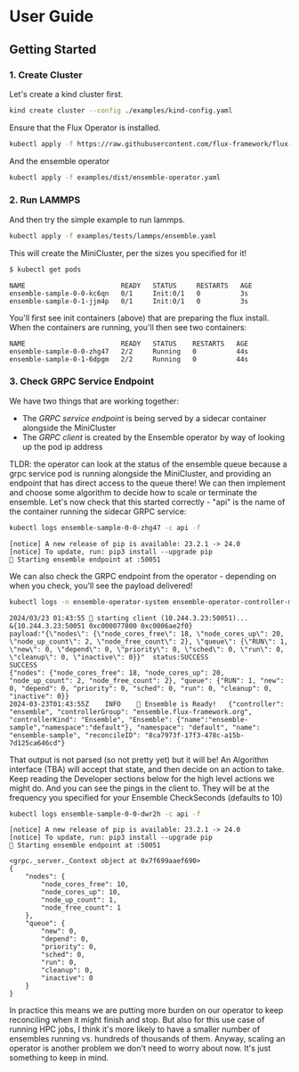 # User Guide

## Getting Started

### 1. Create Cluster

Let's create a kind cluster first.

```bash
kind create cluster --config ./examples/kind-config.yaml
```

Ensure that the Flux Operator is installed.

```bash
kubectl apply -f https://raw.githubusercontent.com/flux-framework/flux-operator/main/examples/dist/flux-operator.yaml
```

And the ensemble operator

```bash
kubectl apply -f examples/dist/ensemble-operator.yaml
```

### 2. Run LAMMPS

And then try the simple example to run lammps.

```bash
kubectl apply -f examples/tests/lammps/ensemble.yaml
```

This will create the MiniCluster, per the sizes you specified for it!

```bash
$ kubectl get pods
```
```console
NAME                        READY   STATUS     RESTARTS   AGE
ensemble-sample-0-0-kc6qn   0/1     Init:0/1   0          3s
ensemble-sample-0-1-jjm4p   0/1     Init:0/1   0          3s
```

You'll first see init containers (above) that are preparing the flux install. When the containers are running,
you'll then see two containers:

```console
NAME                        READY   STATUS    RESTARTS   AGE
ensemble-sample-0-0-zhg47   2/2     Running   0          44s
ensemble-sample-0-1-6dpgm   2/2     Running   0          44s
```

### 3. Check GRPC Service Endpoint

We have two things that are working together:

- The *GRPC service endpoint* is being served by a sidecar container alongside the MiniCluster
- The *GRPC client* is created by the Ensemble operator by way of looking up the pod ip address

TLDR: the operator can look at the status of the ensemble queue because a grpc service pod is running alongside the MiniCluster, and providing an endpoint that has direct access to the queue there! We can then implement and choose some algorithm to decide how to scale or terminate the ensemble.
Let's now check that this started correctly - "api" is the name of the container running the sidecar GRPC service:

```bash
kubectl logs ensemble-sample-0-0-zhg47 -c api -f
```
```console
[notice] A new release of pip is available: 23.2.1 -> 24.0
[notice] To update, run: pip3 install --upgrade pip
🥞️ Starting ensemble endpoint at :50051
```

We can also check the GRPC endpoint from the operator - depending on when you check, you'll see the payload delivered!

```bash
kubectl logs -n ensemble-operator-system ensemble-operator-controller-manager-5f874bb7d8-2sbcp -f
```
```console
2024/03/23 01:43:55 🥞️ starting client (10.244.3.23:50051)...
&{10.244.3.23:50051 0xc000077800 0xc0006ae2f0}
payload:"{\"nodes\": {\"node_cores_free\": 18, \"node_cores_up\": 20, \"node_up_count\": 2, \"node_free_count\": 2}, \"queue\": {\"RUN\": 1, \"new\": 0, \"depend\": 0, \"priority\": 0, \"sched\": 0, \"run\": 0, \"cleanup\": 0, \"inactive\": 0}}"  status:SUCCESS
SUCCESS
{"nodes": {"node_cores_free": 18, "node_cores_up": 20, "node_up_count": 2, "node_free_count": 2}, "queue": {"RUN": 1, "new": 0, "depend": 0, "priority": 0, "sched": 0, "run": 0, "cleanup": 0, "inactive": 0}}
2024-03-23T01:43:55Z    INFO    🥞️ Ensemble is Ready!   {"controller": "ensemble", "controllerGroup": "ensemble.flux-framework.org", "controllerKind": "Ensemble", "Ensemble": {"name":"ensemble-sample","namespace":"default"}, "namespace": "default", "name": "ensemble-sample", "reconcileID": "8ca7973f-17f3-478c-a15b-7d125ca646cd"}
```

That output is not parsed (so not pretty yet) but it will be! An Algorithm interface (TBA) will accept that state, and then decide on an action to take. Keep reading the Developer sections below for the high level actions we might do.
And you can see the pings in the client to. They will be at the frequency you specified for your Ensemble CheckSeconds (defaults to 10)

```bash
kubectl logs ensemble-sample-0-0-dwr2h -c api -f
```
```console
[notice] A new release of pip is available: 23.2.1 -> 24.0
[notice] To update, run: pip3 install --upgrade pip
🥞️ Starting ensemble endpoint at :50051

<grpc._server._Context object at 0x7f699aaef690>
{
    "nodes": {
        "node_cores_free": 10,
        "node_cores_up": 10,
        "node_up_count": 1,
        "node_free_count": 1
    },
    "queue": {
        "new": 0,
        "depend": 0,
        "priority": 0,
        "sched": 0,
        "run": 0,
        "cleanup": 0,
        "inactive": 0
    }
}
```

In practice this means we are putting more burden on our operator to keep reconciling when it might finish and stop. But also for this use case of running HPC jobs, I think it's more likely to have a smaller number of ensembles running vs. hundreds of thousands of them. Anyway, scaling an operator is another problem we don't need to worry about now. It's just something to keep in mind.
